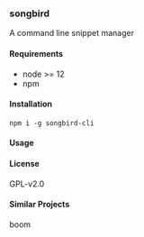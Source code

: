 ### songbird

A command line snippet manager

#### Requirements
* node >= 12
* npm

#### Installation
`npm i -g songbird-cli`

#### Usage

#### License
GPL-v2.0

#### Similar Projects
boom

